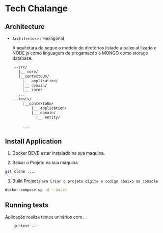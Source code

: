 <h1>Tech Chalange</h1>

## Architecture

- `Architecture` : Hexagonal

  A aquitetura do segue o modelo de diretórios listado a baixo utilizado o NODE js como linguagem de progamação e MONGO como storage database.

```bash
    --src/
      |__ core/
      |__contextoUm/
        |__ application/
        |__ domain/
        |__ core/
      ...
    --tests/
        |__contextoUm/
            |__ application/
            |__ domain/
              |__ entity/

        ...
```

## Install Application

1. Docker DEVE estar instalado na sua maquina.

2. Baixar o Projeto na sua maquina

```bash
git clone ....
```

3. Build Project
   `Para Criar o projeto digite o codigo abaixo no console`

```bash
docker-compose up -d --build
```

## Running tests

Aplicação realiza testes unitários com ...

```bash
    juntest ...
```
